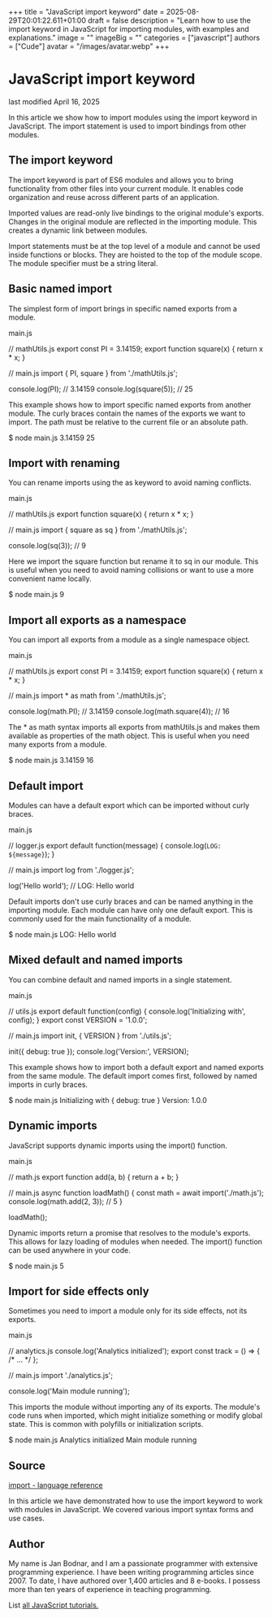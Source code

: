 +++
title = "JavaScript import keyword"
date = 2025-08-29T20:01:22.611+01:00
draft = false
description = "Learn how to use the import keyword in JavaScript for importing modules, with examples and explanations."
image = ""
imageBig = ""
categories = ["javascript"]
authors = ["Cude"]
avatar = "/images/avatar.webp"
+++

# JavaScript import keyword

last modified April 16, 2025

In this article we show how to import modules using the import
keyword in JavaScript. The import statement is used to import bindings from
other modules.

## The import keyword

The import keyword is part of ES6 modules and allows you to bring
functionality from other files into your current module. It enables code
organization and reuse across different parts of an application.

Imported values are read-only live bindings to the original module's exports.
Changes in the original module are reflected in the importing module. This
creates a dynamic link between modules.

Import statements must be at the top level of a module and cannot be used
inside functions or blocks. They are hoisted to the top of the module scope.
The module specifier must be a string literal.

## Basic named import

The simplest form of import brings in specific named exports from a module.

main.js
  

// mathUtils.js
export const PI = 3.14159;
export function square(x) { return x * x; }

// main.js
import { PI, square } from './mathUtils.js';

console.log(PI); // 3.14159
console.log(square(5)); // 25

This example shows how to import specific named exports from another module.
The curly braces contain the names of the exports we want to import. The
path must be relative to the current file or an absolute path.

$ node main.js
3.14159
25

## Import with renaming

You can rename imports using the as keyword to avoid naming conflicts.

main.js
  

// mathUtils.js
export function square(x) { return x * x; }

// main.js
import { square as sq } from './mathUtils.js';

console.log(sq(3)); // 9

Here we import the square function but rename it to sq
in our module. This is useful when you need to avoid naming collisions or want
to use a more convenient name locally.

$ node main.js
9

## Import all exports as a namespace

You can import all exports from a module as a single namespace object.

main.js
  

// mathUtils.js
export const PI = 3.14159;
export function square(x) { return x * x; }

// main.js
import * as math from './mathUtils.js';

console.log(math.PI); // 3.14159
console.log(math.square(4)); // 16

The * as math syntax imports all exports from mathUtils.js and makes
them available as properties of the math object. This is useful
when you need many exports from a module.

$ node main.js
3.14159
16

## Default import

Modules can have a default export which can be imported without curly braces.

main.js
  

// logger.js
export default function(message) {
    console.log(`LOG: ${message}`);
}

// main.js
import log from './logger.js';

log('Hello world'); // LOG: Hello world

Default imports don't use curly braces and can be named anything in the importing
module. Each module can have only one default export. This is commonly used for
the main functionality of a module.

$ node main.js
LOG: Hello world

## Mixed default and named imports

You can combine default and named imports in a single statement.

main.js
  

// utils.js
export default function(config) {
    console.log('Initializing with', config);
}
export const VERSION = '1.0.0';

// main.js
import init, { VERSION } from './utils.js';

init({ debug: true });
console.log('Version:', VERSION);

This example shows how to import both a default export and named exports from
the same module. The default import comes first, followed by named imports in
curly braces.

$ node main.js
Initializing with { debug: true }
Version: 1.0.0

## Dynamic imports

JavaScript supports dynamic imports using the import() function.

main.js
  

// math.js
export function add(a, b) { return a + b; }

// main.js
async function loadMath() {
    const math = await import('./math.js');
    console.log(math.add(2, 3)); // 5
}

loadMath();

Dynamic imports return a promise that resolves to the module's exports. This
allows for lazy loading of modules when needed. The import() function can be
used anywhere in your code.

$ node main.js
5

## Import for side effects only

Sometimes you need to import a module only for its side effects, not its exports.

main.js
  

// analytics.js
console.log('Analytics initialized');
export const track = () =&gt; { /* ... */ };

// main.js
import './analytics.js';

console.log('Main module running');

This imports the module without importing any of its exports. The module's code
runs when imported, which might initialize something or modify global state.
This is common with polyfills or initialization scripts.

$ node main.js
Analytics initialized
Main module running

## Source

[import - language reference](https://developer.mozilla.org/en-US/docs/Web/JavaScript/Reference/Statements/import)

In this article we have demonstrated how to use the import keyword to work with
modules in JavaScript. We covered various import syntax forms and use cases.

## Author

My name is Jan Bodnar, and I am a passionate programmer with extensive
programming experience. I have been writing programming articles since 2007.
To date, I have authored over 1,400 articles and 8 e-books. I possess more
than ten years of experience in teaching programming.

List [all JavaScript tutorials.](/all/#js)